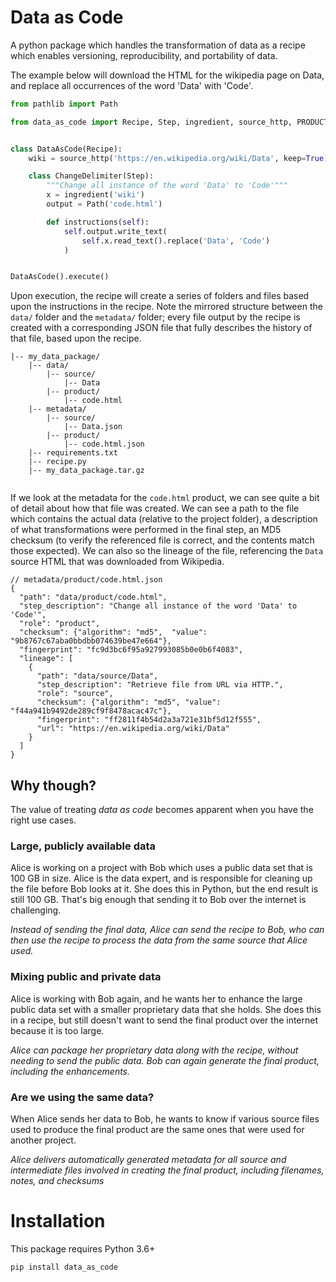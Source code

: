 # Data as Code

A python package which handles the transformation of data as a recipe which
enables versioning, reproducibility, and portability of data.

The example below will download the HTML for the wikipedia page on Data, and
replace all occurrences of the word 'Data' with 'Code'.

```python
from pathlib import Path

from data_as_code import Recipe, Step, ingredient, source_http, PRODUCT


class DataAsCode(Recipe):
    wiki = source_http('https://en.wikipedia.org/wiki/Data', keep=True)

    class ChangeDelimiter(Step):
        """Change all instance of the word 'Data' to 'Code'"""
        x = ingredient('wiki')
        output = Path('code.html')

        def instructions(self):
            self.output.write_text(
                self.x.read_text().replace('Data', 'Code')
            )


DataAsCode().execute()

```

Upon execution, the recipe will create a series of folders and files based upon
the instructions in the recipe. Note the mirrored structure between the `data/`
folder and the `metadata/` folder; every file output by the recipe is created
with a corresponding JSON file that fully describes the history of that file,
based upon the recipe.

```
|-- my_data_package/
    |-- data/
        |-- source/
            |-- Data
        |-- product/
            |-- code.html
    |-- metadata/
        |-- source/
            |-- Data.json
        |-- product/
            |-- code.html.json
    |-- requirements.txt
    |-- recipe.py
    |-- my_data_package.tar.gz
 
```

If we look at the metadata for the `code.html` product, we can see quite a bit
of detail about how that file was created. We can see a path to the file which
contains the actual data (relative to the project folder), a description of what
transformations were performed in the final step, an MD5 checksum (to verify
the referenced file is correct, and the contents match those expected). We can
also so the lineage of the file, referencing the `Data` source HTML that was
downloaded from Wikipedia.

```json5
// metadata/product/code.html.json
{
  "path": "data/product/code.html",
  "step_description": "Change all instance of the word 'Data' to 'Code'",
  "role": "product",
  "checksum": {"algorithm": "md5",  "value": "9b8767c67aba0bbdbb074639be47e664"},
  "fingerprint": "fc9d3bc6f95a927993085b0e0b6f4083",
  "lineage": [
    {
      "path": "data/source/Data",
      "step_description": "Retrieve file from URL via HTTP.",
      "role": "source",
      "checksum": {"algorithm": "md5", "value": "f44a941b9492de289cf9f8478acac47c"},
      "fingerprint": "ff2811f4b54d2a3a721e31bf5d12f555",
      "url": "https://en.wikipedia.org/wiki/Data"
    }
  ]
}
```


## Why though?

The value of treating *data as code* becomes apparent when you have the right
use cases.

### Large, publicly available data

Alice is working on a project with Bob which uses a public data set that is 100
GB in size. Alice is the data expert, and is responsible for cleaning up the
file before Bob looks at it. She does this in Python, but the end result is
still 100 GB. That's big enough that sending it to Bob over the internet is
challenging.

*Instead of sending the final data, Alice can send the recipe to Bob, who can
then use the recipe to process the data from the same source that Alice used.*

### Mixing public and private data

Alice is working with Bob again, and he wants her to enhance the large public
data set with a smaller proprietary data that she holds. She does this in a
recipe, but still doesn't want to send the final product over the internet
because it is too large.

*Alice can package her proprietary data along with the recipe, without needing
to send the public data. Bob can again generate the final product, including the
enhancements.*

### Are we using the same data?

When Alice sends her data to Bob, he wants to know if various source files used
to produce the final product are the same ones that were used for another
project.

*Alice delivers automatically generated metadata for all source and intermediate
files involved in creating the final product, including filenames, notes, and
checksums*

# Installation

This package requires Python 3.6+

```shell
pip install data_as_code
```
